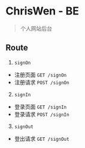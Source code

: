 # ChrisWen - BE

> 个人网站后台

## Route
1. `signOn`
  + 注册页面 `GET /signOn`
  + 注册请求 `POST /signOn`

2. `signIn`
  + 登录页面 `GET /signIn`
  + 登录请求 `POST /signIn`

3. `signOut`
  + 登出请求 `GET /signOut`
